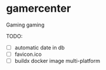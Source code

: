 # gamercenter
Gaming gaming

TODO:
- [ ] automatic date in db
- [ ] favicon.ico
- [ ] buildx docker image multi-platform
